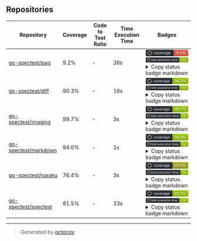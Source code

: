 ## Repositories

| Repository | Coverage | Code to Test Ratio | Time Execution Time | Badges |
| --- | --- | --- | --- | --- |
| [go-spectest/aws](https://github.com/go-spectest/aws) | 9.2% | - | 36s | ![go-spectest/aws](https://raw.githubusercontent.com/go-spectest/octocovs-central-repo/main/badges/go-spectest/aws/coverage.svg) ![go-spectest/aws](https://raw.githubusercontent.com/go-spectest/octocovs-central-repo/main/badges/go-spectest/aws/time.svg) <details><summary>Copy status badge markdown</summary>```![Coverage](https://raw.githubusercontent.com/go-spectest/octocovs-central-repo/main/badges/go-spectest/aws/coverage.svg)```<br>```![Test Execution Time](https://raw.githubusercontent.com/go-spectest/octocovs-central-repo/main/badges/go-spectest/aws/time.svg)```</details> |
| [go-spectest/diff](https://github.com/go-spectest/diff) | 90.3% | - | 16s | ![go-spectest/diff](https://raw.githubusercontent.com/go-spectest/octocovs-central-repo/main/badges/go-spectest/diff/coverage.svg) ![go-spectest/diff](https://raw.githubusercontent.com/go-spectest/octocovs-central-repo/main/badges/go-spectest/diff/time.svg) <details><summary>Copy status badge markdown</summary>```![Coverage](https://raw.githubusercontent.com/go-spectest/octocovs-central-repo/main/badges/go-spectest/diff/coverage.svg)```<br>```![Test Execution Time](https://raw.githubusercontent.com/go-spectest/octocovs-central-repo/main/badges/go-spectest/diff/time.svg)```</details> |
| [go-spectest/imaging](https://github.com/go-spectest/imaging) | 99.7% | - | 3s | ![go-spectest/imaging](https://raw.githubusercontent.com/go-spectest/octocovs-central-repo/main/badges/go-spectest/imaging/coverage.svg) ![go-spectest/imaging](https://raw.githubusercontent.com/go-spectest/octocovs-central-repo/main/badges/go-spectest/imaging/time.svg) <details><summary>Copy status badge markdown</summary>```![Coverage](https://raw.githubusercontent.com/go-spectest/octocovs-central-repo/main/badges/go-spectest/imaging/coverage.svg)```<br>```![Test Execution Time](https://raw.githubusercontent.com/go-spectest/octocovs-central-repo/main/badges/go-spectest/imaging/time.svg)```</details> |
| [go-spectest/markdown](https://github.com/go-spectest/markdown) | 94.0% | - | 1s | ![go-spectest/markdown](https://raw.githubusercontent.com/go-spectest/octocovs-central-repo/main/badges/go-spectest/markdown/coverage.svg) ![go-spectest/markdown](https://raw.githubusercontent.com/go-spectest/octocovs-central-repo/main/badges/go-spectest/markdown/time.svg) <details><summary>Copy status badge markdown</summary>```![Coverage](https://raw.githubusercontent.com/go-spectest/octocovs-central-repo/main/badges/go-spectest/markdown/coverage.svg)```<br>```![Test Execution Time](https://raw.githubusercontent.com/go-spectest/octocovs-central-repo/main/badges/go-spectest/markdown/time.svg)```</details> |
| [go-spectest/naraku](https://github.com/go-spectest/naraku) | 76.4% | - | 3s | ![go-spectest/naraku](https://raw.githubusercontent.com/go-spectest/octocovs-central-repo/main/badges/go-spectest/naraku/coverage.svg) ![go-spectest/naraku](https://raw.githubusercontent.com/go-spectest/octocovs-central-repo/main/badges/go-spectest/naraku/time.svg) <details><summary>Copy status badge markdown</summary>```![Coverage](https://raw.githubusercontent.com/go-spectest/octocovs-central-repo/main/badges/go-spectest/naraku/coverage.svg)```<br>```![Test Execution Time](https://raw.githubusercontent.com/go-spectest/octocovs-central-repo/main/badges/go-spectest/naraku/time.svg)```</details> |
| [go-spectest/spectest](https://github.com/go-spectest/spectest) | 81.5% | - | 33s | ![go-spectest/spectest](https://raw.githubusercontent.com/go-spectest/octocovs-central-repo/main/badges/go-spectest/spectest/coverage.svg) ![go-spectest/spectest](https://raw.githubusercontent.com/go-spectest/octocovs-central-repo/main/badges/go-spectest/spectest/time.svg) <details><summary>Copy status badge markdown</summary>```![Coverage](https://raw.githubusercontent.com/go-spectest/octocovs-central-repo/main/badges/go-spectest/spectest/coverage.svg)```<br>```![Test Execution Time](https://raw.githubusercontent.com/go-spectest/octocovs-central-repo/main/badges/go-spectest/spectest/time.svg)```</details> |

---

> Generated by [octocov](https://github.com/k1LoW/octocov)
